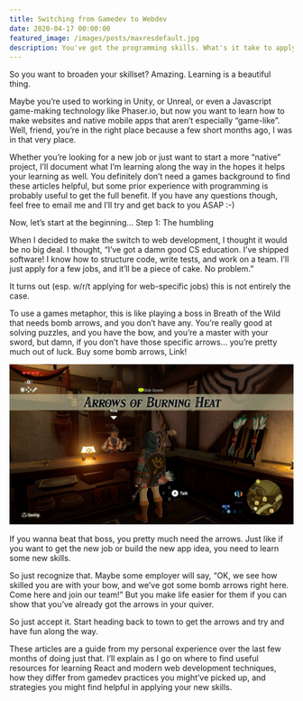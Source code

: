 ```yaml
---
title: Switching from Gamedev to Webdev
date: 2020-04-17 00:00:00
featured_image: /images/posts/maxresdefault.jpg
description: You've got the programming skills. What's it take to apply to them to the native web landscape?
---
```


So you want to broaden your skillset? Amazing. Learning is a beautiful thing.

Maybe you’re used to working in Unity, or Unreal, or even a Javascript game-making technology like Phaser.io, but now you want to learn how to make websites and native mobile apps that aren’t especially “game-like”. Well, friend, you’re in the right place because a few short months ago, I was in that very place.

Whether you’re looking for a new job or just want to start a more “native” project, I’ll document what I’m learning along the way in the hopes it helps your learning as well. You definitely don’t need a games background to find these articles helpful, but some prior experience with programming is probably useful to get the full benefit. If you have any questions though, feel free to email me and I’ll try and get back to you ASAP :-)

Now, let’s start at the beginning…
Step 1: The humbling

When I decided to make the switch to web development, I thought it would be no big deal. I thought, “I’ve got a damn good CS education. I’ve shipped software! I know how to structure code, write tests, and work on a team. I’ll just apply for a few jobs, and it’ll be a piece of cake. No problem.”

It turns out (esp. w/r/t applying for web-specific jobs) this is not entirely the case.

To use a games metaphor, this is like playing a boss in Breath of the Wild that needs bomb arrows, and you don’t have any. You’re really good at solving puzzles, and you have the bow, and you’re a master with your sword, but damn, if you don’t have those specific arrows… you’re pretty much out of luck.
Buy some bomb arrows, Link!

![Link at a shop in Breath of the Wild](/images/posts/maxresdefault.jpg 'Buy some bomb arrows, Link!')

If you wanna beat that boss, you pretty much need the arrows. Just like if you want to get the new job or build the new app idea, you need to learn some new skills.

So just recognize that. Maybe some employer will say, “OK, we see how skilled you are with your bow, and we’ve got some bomb arrows right here. Come here and join our team!” But you make life easier for them if you can show that you’ve already got the arrows in your quiver.

So just accept it. Start heading back to town to get the arrows and try and have fun along the way.

These articles are a guide from my personal experience over the last few months of doing just that. I’ll explain as I go on where to find useful resources for learning React and modern web development techniques, how they differ from gamedev practices you might’ve picked up, and strategies you might find helpful in applying your new skills.